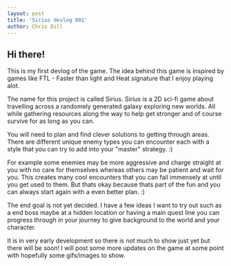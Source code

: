 ```yaml
---
layout: post
title: 'Sirius devlog 001'
author: Chris Dill
---
```


## Hi there!

This is my first devlog of the game. The idea behind this game is inspired by games like FTL - Faster than light and Heat signature that I enjoy playing alot.

The name for this project is called Sirius.
Sirius is a 2D sci-fi game about travelling across a randomely generated galaxy exploring new worlds. All while gathering resources along the way to help get stronger and of course survive for as long as you can.

You will need to plan and find clever solutions to getting through areas. There are different unique enemy types you can encounter each with a style that you can try to add into your "master" strategy. :)

For example some enemies may be more aggressive and charge straight at you with no care for themselves whereas others may be patient and wait for you. This creates many cool encounters that you can fail immensely at until you get used to them. But thats okay because thats part of the fun and you can always start again with a even better plan. :)

The end goal is not yet decided. I have a few ideas I want to try out such as a end boss maybe at a hidden location or having a main quest line you can progress through in your journey to give background to the world and your character.

It is in very early development so there is not much to show just yet but there will be soon!
I will post some more updates on the game at some point with hopefully some gifs/images to show.

